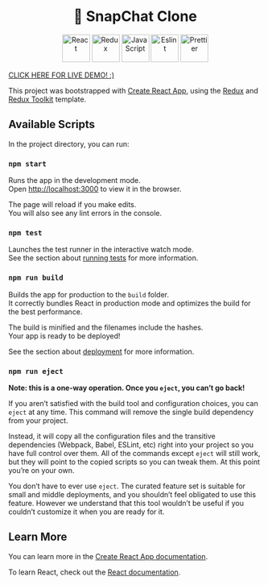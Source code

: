 <h1 align="center">👻 SnapChat Clone</h1>

<div align="center">
  <img src="https://cdn.worldvectorlogo.com/logos/react-1.svg" width="55" alt="React" />
  <img src="https://cdn.worldvectorlogo.com/logos/redux.svg" width="55" alt="Redux" />
  <img
    src="https://upload.wikimedia.org/wikipedia/commons/thumb/9/99/Unofficial_JavaScript_logo_2.svg/768px-Unofficial_JavaScript_logo_2.svg.png"
    width="55"
    alt="JavaScript"
  />
  <img src="https://miro.medium.com/max/1838/1*3AdbbRN3GoTbz72XqfO96g.png" width="55" alt="Eslint" />
  <img
    src="https://firebase.google.com/images/brand-guidelines/logo-standard.png"
    width="55"
    alt="Prettier"
  />
  
</div>

[CLICK HERE FOR LIVE DEMO! :)](https://snapchat-ce14c.web.app/)

This project was bootstrapped with [Create React App](https://github.com/facebook/create-react-app), using the [Redux](https://redux.js.org/) and [Redux Toolkit](https://redux-toolkit.js.org/) template.

## Available Scripts

In the project directory, you can run:

### `npm start`

Runs the app in the development mode.<br />
Open [http://localhost:3000](http://localhost:3000) to view it in the browser.

The page will reload if you make edits.<br />
You will also see any lint errors in the console.

### `npm test`

Launches the test runner in the interactive watch mode.<br />
See the section about [running tests](https://facebook.github.io/create-react-app/docs/running-tests) for more information.

### `npm run build`

Builds the app for production to the `build` folder.<br />
It correctly bundles React in production mode and optimizes the build for the best performance.

The build is minified and the filenames include the hashes.<br />
Your app is ready to be deployed!

See the section about [deployment](https://facebook.github.io/create-react-app/docs/deployment) for more information.

### `npm run eject`

**Note: this is a one-way operation. Once you `eject`, you can’t go back!**

If you aren’t satisfied with the build tool and configuration choices, you can `eject` at any time. This command will remove the single build dependency from your project.

Instead, it will copy all the configuration files and the transitive dependencies (Webpack, Babel, ESLint, etc) right into your project so you have full control over them. All of the commands except `eject` will still work, but they will point to the copied scripts so you can tweak them. At this point you’re on your own.

You don’t have to ever use `eject`. The curated feature set is suitable for small and middle deployments, and you shouldn’t feel obligated to use this feature. However we understand that this tool wouldn’t be useful if you couldn’t customize it when you are ready for it.

## Learn More

You can learn more in the [Create React App documentation](https://facebook.github.io/create-react-app/docs/getting-started).

To learn React, check out the [React documentation](https://reactjs.org/).
